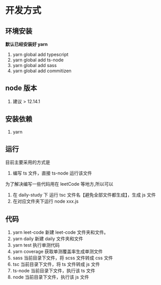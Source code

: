 # 开发方式

## 环境安装

**默认已经安装好 yarn**

1. yarn global add typescript
2. yarn global add ts-node
3. yarn global add sass
4. yarn global add commitizen

## node 版本

1. 建议 > 12.14.1

## 安装依赖

1. yarn

## 运行

目前主要采用的方式是

1. 编写 ts 文件，直接 ts-node 运行该文件

为了解决编写一些代码用在 leetCode 等地方,所以可以

1. 在 daily-study 下 运行 tsc 文件名【避免全部文件都生成】，生成 js 文件
2. 在对应文件夹下运行 node xxx.js

## 代码

1. yarn leet-code 新建 leet-code 文件夹和文件。
2. yarn daily 新建 daily 文件夹和文件
3. yarn test 执行单测代码
4. yarn coverage 获取单测覆盖率生成单测文件
5. sass 当前目录下文件，将 scss 文件转成 css 文件
6. tsc 当前目录下文件，将 ts 文件转成 js 文件
7. ts-node 当前目录下文件，执行该 ts 文件
8. node 当前目录下文件，执行该 js 文件
